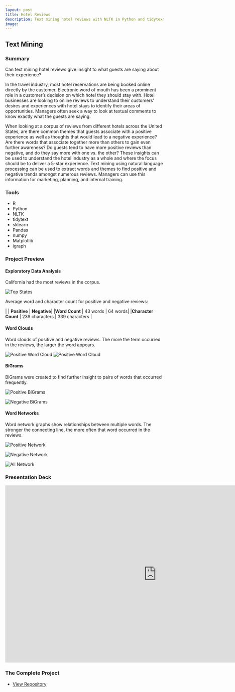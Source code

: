 ```yaml
---
layout: post
title: Hotel Reviews
description: Text mining hotel reviews with NLTK in Python and tidytext in R.
image:
---
```




## Text Mining

### Summary
Can text mining hotel reviews give insight to what guests are saying about their experience?

In the travel industry, most hotel reservations are being booked online directly by the customer. Electronic word of mouth has been a prominent role in a customer’s decision on which hotel they should stay with. Hotel businesses are looking to online reviews to understand their customers’ desires and experiences with hotel stays to identify their areas of opportunities. Managers often seek a way to look at textual comments to know exactly what the guests are saying.

When looking at a corpus of reviews from different hotels across the United States, are there common themes that guests associate with a positive experience as well as thoughts that would lead to a negative experience? Are there words that associate together more than others to gain even further awareness? Do guests tend to have more positive reviews than negative, and do they say more with one vs. the other? These insights can be used to understand the hotel industry as a whole and where the focus should be to deliver a 5-star experience. Text mining using natural language processing can be used to extract words and themes to find positive and negative trends amongst numerous reviews. Managers can use this information for marketing, planning, and internal training.


### Tools
* R
* Python
* NLTK
* tidytext
* sklearn
* Pandas
* numpy
* Matplotlib
* igraph



### Project Preview

#### Exploratory Data Analysis
California had the most reviews in the corpus.

![Top States](/assets/images/reviews_top_states.jpg)

Average word and character count for positive and negative reviews:

|      | **Positive** | **Negative**|
|**Word Count** | 43 words | 64 words|
|**Character Count** | 239 characters | 339 characters |

#### Word Clouds
Word clouds of positive and negative reviews. The more the term occurred in the reviews, the larger the word appears.

![Positive Word Cloud](/assets/images/pos_word_cloud.jpg)
![Positive Word Cloud](/assets/images/neg_word_cloud.jpg)

#### BiGrams
BiGrams were created to find further insight to pairs of words that occurred frequently.

![Positive BiGrams](/assets/images/pos_bigrams.jpg)

![Negative BiGrams](/assets/images/neg_bigrams.jpg)

#### Word Networks
Word network graphs show relationships between multiple words. The stronger the connecting line, the more often that word occurred in the reviews.

![Positive Network](/assets/images/positive_network.jpg)

![Negative Network](/assets/images/negative_network.jpg)

![All Network](/assets/images/network_all_150.jpg)

### Presentation Deck
<iframe src="https://bellevueuniversity-my.sharepoint.com/:p:/g/personal/tcapobianco_my365_bellevue_edu/ETi2Jg0OU8BNksS2oSfALx8BmgP_8gVRXIQL8ZnybkDINA?e=0ugMlf&amp;action=embedview&amp;wdAr=1.7777777777777777" width="962px" height="565px" frameborder="0">This is an embedded <a target="_blank" href="https://office.com">Microsoft Office</a> presentation, powered by <a target="_blank" href="https://office.com/webapps">Office</a>.</iframe>
<br>


### The Complete Project
<section id="Repository">
	<div class="inner">
    <ul class="actions fit small">
      <li><a href="https://github.com/Torreylee1028/Hotel-Reviews" target="_blank" class="button small">View Repository</a></li>
    </ul>
	</div>
</section>
